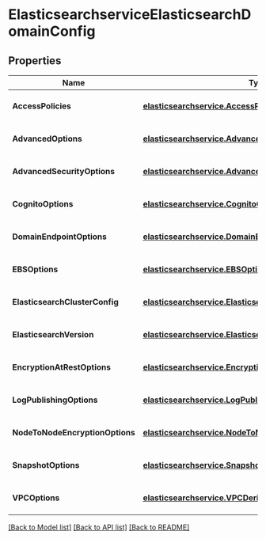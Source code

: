 # ElasticsearchserviceElasticsearchDomainConfig
## Properties

Name | Type | Description | Notes
------------ | ------------- | ------------- | -------------
**AccessPolicies** | [**elasticsearchservice.AccessPoliciesStatus**](elasticsearchservice.AccessPoliciesStatus.md) |  | [optional] [default to null]
**AdvancedOptions** | [**elasticsearchservice.AdvancedOptionsStatus**](elasticsearchservice.AdvancedOptionsStatus.md) |  | [optional] [default to null]
**AdvancedSecurityOptions** | [**elasticsearchservice.AdvancedSecurityOptionsStatus**](elasticsearchservice.AdvancedSecurityOptionsStatus.md) |  | [optional] [default to null]
**CognitoOptions** | [**elasticsearchservice.CognitoOptionsStatus**](elasticsearchservice.CognitoOptionsStatus.md) |  | [optional] [default to null]
**DomainEndpointOptions** | [**elasticsearchservice.DomainEndpointOptionsStatus**](elasticsearchservice.DomainEndpointOptionsStatus.md) |  | [optional] [default to null]
**EBSOptions** | [**elasticsearchservice.EBSOptionsStatus**](elasticsearchservice.EBSOptionsStatus.md) |  | [optional] [default to null]
**ElasticsearchClusterConfig** | [**elasticsearchservice.ElasticsearchClusterConfigStatus**](elasticsearchservice.ElasticsearchClusterConfigStatus.md) |  | [optional] [default to null]
**ElasticsearchVersion** | [**elasticsearchservice.ElasticsearchVersionStatus**](elasticsearchservice.ElasticsearchVersionStatus.md) |  | [optional] [default to null]
**EncryptionAtRestOptions** | [**elasticsearchservice.EncryptionAtRestOptionsStatus**](elasticsearchservice.EncryptionAtRestOptionsStatus.md) |  | [optional] [default to null]
**LogPublishingOptions** | [**elasticsearchservice.LogPublishingOptionsStatus**](elasticsearchservice.LogPublishingOptionsStatus.md) |  | [optional] [default to null]
**NodeToNodeEncryptionOptions** | [**elasticsearchservice.NodeToNodeEncryptionOptionsStatus**](elasticsearchservice.NodeToNodeEncryptionOptionsStatus.md) |  | [optional] [default to null]
**SnapshotOptions** | [**elasticsearchservice.SnapshotOptionsStatus**](elasticsearchservice.SnapshotOptionsStatus.md) |  | [optional] [default to null]
**VPCOptions** | [**elasticsearchservice.VPCDerivedInfoStatus**](elasticsearchservice.VPCDerivedInfoStatus.md) |  | [optional] [default to null]

[[Back to Model list]](../README.md#documentation-for-models) [[Back to API list]](../README.md#documentation-for-api-endpoints) [[Back to README]](../README.md)

